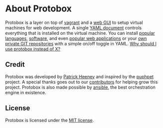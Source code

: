 # About Protobox

Protobox is a layer on top of [vagrant](http://vagrantup.com) and a [web GUI](http://getprotobox.com) to setup virtual machines for web development. A single [YAML document](https://github.com/protobox/protobox/blob/master/data/config/common.yml-dist) controls everything that is installed on the virtual machine. You can install [popular languages](https://github.com/protobox/protobox#languages), [software](https://github.com/protobox/protobox#modules), and even [popular web applications](https://github.com/protobox/protobox#applications) or your [own private GIT repositories](https://github.com/protobox/protobox#applications) with a simple on/off toggle in YAML. [Why should I use protobox instead of X?](why.md)

## Credit

Protobox was developed by [Patrick Heeney](https://github.com/patrickheeney) and inspired by the [puphpet](https://github.com/puphpet/puphpet) project. A special thanks goes out to our [contributors](https://github.com/protobox/protobox/graphs/contributors) for helping grow this project. Protobox is also made possible by [ansible](http://www.ansibleworks.com/), the best orchestration engine in existence.

## License ##

Protobox is licensed under the [MIT license](http://opensource.org/licenses/mit-license.php).

